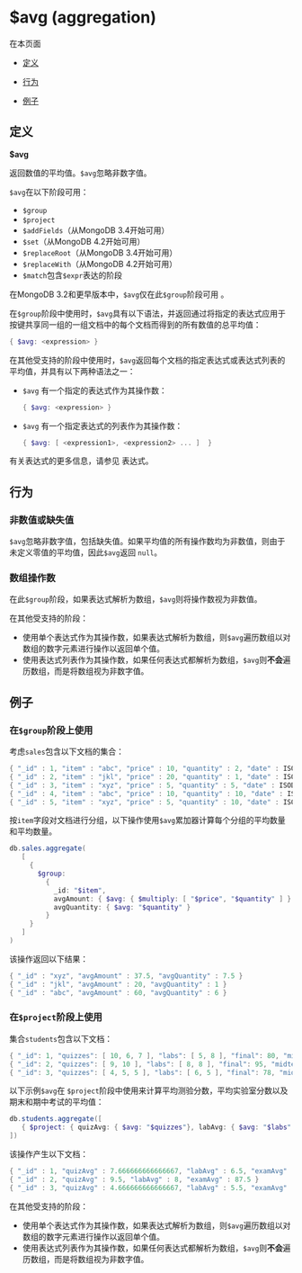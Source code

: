 # [ ](#)$avg (aggregation)
[]()

在本页面

*   [定义](#definition)

*   [行为](#behavior)

*   [例子](#examples)

## <span id="definition">定义</span>

**$avg**

返回数值的平均值。`$avg`忽略非数字值。

`$avg`在以下阶段可用：

- `$group`
- `$project`
- `$addFields`（从MongoDB 3.4开始可用）
- `$set`（从MongoDB 4.2开始可用）
- `$replaceRoot`（从MongoDB 3.4开始可用）
- `$replaceWith`（从MongoDB 4.2开始可用）
- `$match`包含`$expr`表达的阶段

在MongoDB 3.2和更早版本中，`$avg`仅在此`$group`阶段可用 。

在`$group`阶段中使用时，`$avg`具有以下语法，并返回通过将指定的表达式应用于按键共享同一组的一组文档中的每个文档而得到的所有数值的总平均值：

```powershell
{ $avg: <expression> }
```

在其他受支持的阶段中使用时，`$avg`返回每个文档的指定表达式或表达式列表的平均值，并具有以下两种语法之一：

- `$avg` 有一个指定的表达式作为其操作数：

  ```powershell
  { $avg: <expression> }
  ```

- `$avg` 有一个指定表达式的列表作为其操作数：

  ```powershell
  { $avg: [ <expression1>, <expression2> ... ]  }
  ```

有关表达式的更多信息，请参见 表达式。

## <span id="behavior">行为</span>

### 非数值或缺失值

`$avg`忽略非数字值，包括缺失值。如果平均值的所有操作数均为非数值，则由于未定义零值的平均值，因此`$avg`返回 `null`。

### 数组操作数

在此`$group`阶段，如果表达式解析为数组，`$avg`则将操作数视为非数值。

在其他受支持的阶段：

- 使用单个表达式作为其操作数，如果表达式解析为数组，则`$avg`遍历数组以对数组的数字元素进行操作以返回单个值。
- 使用表达式列表作为其操作数，如果任何表达式都解析为数组，`$avg`则**不会**遍历数组，而是将数组视为非数字值。

## <span id="examples">例子</span>

### 在`$group`阶段上使用

考虑`sales`包含以下文档的集合：

```powershell
{ "_id" : 1, "item" : "abc", "price" : 10, "quantity" : 2, "date" : ISODate("2014-01-01T08:00:00Z") }
{ "_id" : 2, "item" : "jkl", "price" : 20, "quantity" : 1, "date" : ISODate("2014-02-03T09:00:00Z") }
{ "_id" : 3, "item" : "xyz", "price" : 5, "quantity" : 5, "date" : ISODate("2014-02-03T09:05:00Z") }
{ "_id" : 4, "item" : "abc", "price" : 10, "quantity" : 10, "date" : ISODate("2014-02-15T08:00:00Z") }
{ "_id" : 5, "item" : "xyz", "price" : 5, "quantity" : 10, "date" : ISODate("2014-02-15T09:12:00Z") }
```

按`item`字段对文档进行分组，以下操作使用`$avg`累加器计算每个分组的平均数量和平均数量。

```powershell
db.sales.aggregate(
   [
     {
       $group:
         {
           _id: "$item",
           avgAmount: { $avg: { $multiply: [ "$price", "$quantity" ] } },
           avgQuantity: { $avg: "$quantity" }
         }
     }
   ]
)
```

该操作返回以下结果：

```powershell
{ "_id" : "xyz", "avgAmount" : 37.5, "avgQuantity" : 7.5 }
{ "_id" : "jkl", "avgAmount" : 20, "avgQuantity" : 1 }
{ "_id" : "abc", "avgAmount" : 60, "avgQuantity" : 6 }
```

### 在`$project`阶段上使用

集合`students`包含以下文档：

```powershell
{ "_id": 1, "quizzes": [ 10, 6, 7 ], "labs": [ 5, 8 ], "final": 80, "midterm": 75 }
{ "_id": 2, "quizzes": [ 9, 10 ], "labs": [ 8, 8 ], "final": 95, "midterm": 80 }
{ "_id": 3, "quizzes": [ 4, 5, 5 ], "labs": [ 6, 5 ], "final": 78, "midterm": 70 }
```

以下示例`$avg`在 `$project`阶段中使用来计算平均测验分数，平均实验室分数以及期末和期中考试的平均值：

```powershell
db.students.aggregate([
   { $project: { quizAvg: { $avg: "$quizzes"}, labAvg: { $avg: "$labs" }, examAvg: { $avg: [ "$final", "$midterm" ] } } }
])
```

该操作产生以下文档：

```powershell
{ "_id" : 1, "quizAvg" : 7.666666666666667, "labAvg" : 6.5, "examAvg" : 77.5 }
{ "_id" : 2, "quizAvg" : 9.5, "labAvg" : 8, "examAvg" : 87.5 }
{ "_id" : 3, "quizAvg" : 4.666666666666667, "labAvg" : 5.5, "examAvg" : 74 }
```

在其他受支持的阶段：

- 使用单个表达式作为其操作数，如果表达式解析为数组，则`$avg`遍历数组以对数组的数字元素进行操作以返回单个值。
- 使用表达式列表作为其操作数，如果任何表达式都解析为数组，`$avg`则**不会**遍历数组，而是将数组视为非数字值。